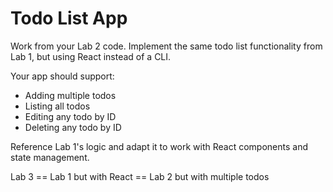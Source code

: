 # Todo List App

Work from your Lab 2 code. Implement the same todo list functionality from Lab 1, but using React instead of a CLI.

Your app should support:
- Adding multiple todos
- Listing all todos
- Editing any todo by ID
- Deleting any todo by ID

Reference Lab 1's logic and adapt it to work with React components and state management.

Lab 3 == Lab 1 but with React == Lab 2 but with multiple todos
